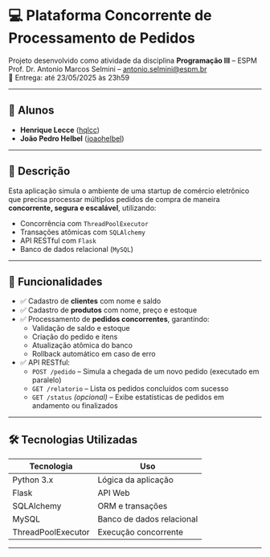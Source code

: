 
# 💻 Plataforma Concorrente de Processamento de Pedidos

Projeto desenvolvido como atividade da disciplina **Programação III** – ESPM  
Prof. Dr. Antonio Marcos Selmini – [antonio.selmini@espm.br](mailto:antonio.selmini@espm.br)  
📅 Entrega: até 23/05/2025 às 23h59

---

## 👥 Alunos

- **Henrique Lecce** ([hqlcc](https://github.com/hqlcc))
- **João Pedro Helbel** ([joaohelbel](https://github.com/joaohelbel))

---

## 📝 Descrição

Esta aplicação simula o ambiente de uma startup de comércio eletrônico que precisa processar múltiplos pedidos de compra de maneira **concorrente, segura e escalável**, utilizando:

- Concorrência com `ThreadPoolExecutor`
- Transações atômicas com `SQLAlchemy`
- API RESTful com `Flask`
- Banco de dados relacional (`MySQL`)

---

## 🎯 Funcionalidades

- ✅ Cadastro de **clientes** com nome e saldo
- ✅ Cadastro de **produtos** com nome, preço e estoque
- ✅ Processamento de **pedidos concorrentes**, garantindo:
  - Validação de saldo e estoque
  - Criação do pedido e itens
  - Atualização atômica do banco
  - Rollback automático em caso de erro
- ✅ API RESTful:
  - `POST /pedido` – Simula a chegada de um novo pedido (executado em paralelo)
  - `GET /relatorio` – Lista os pedidos concluídos com sucesso
  - `GET /status` *(opcional)* – Exibe estatísticas de pedidos em andamento ou finalizados

---

## 🛠️ Tecnologias Utilizadas

| Tecnologia     | Uso                          |
|----------------|------------------------------|
| Python 3.x     | Lógica da aplicação          |
| Flask          | API Web                      |
| SQLAlchemy     | ORM e transações             |
| MySQL          | Banco de dados relacional    |
| ThreadPoolExecutor | Execução concorrente     |

---
